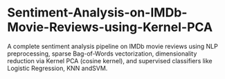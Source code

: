 # Sentiment-Analysis-on-IMDb-Movie-Reviews-using-Kernel-PCA
A complete sentiment analysis pipeline on IMDb movie reviews using NLP preprocessing, sparse Bag-of-Words vectorization, dimensionality reduction via Kernel PCA (cosine kernel), and supervised classifiers like Logistic Regression, KNN andSVM.
